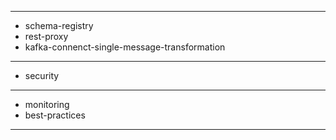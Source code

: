 

-------------------------
- schema-registry
- rest-proxy
- kafka-connenct-single-message-transformation
-------------------------
- security
-------------------------
- monitoring
- best-practices
-------------------------


